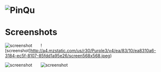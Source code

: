 # ![PinQu](https://s2.mzstatic.com/us/r30/Purple5/v4/c0/13/65/c01365c6-715e-85ab-ce0b-55418000335d/icon256x256.png)

# Screenshots
![screenshot](http://a1.mzstatic.com/us/r30/Purple4/v4/42/58/75/4258753b-8823-b805-3dd7-c7607d091dd6/screen568x568.jpeg)&emsp;&emsp;![screenshot]http://a4.mzstatic.com/us/r30/Purple3/v4/ea/83/10/ea8310a6-3184-ec5f-8107-85fdd1a95e26/screen568x568.jpeg)

![screenshot](http://a3.mzstatic.com/us/r30/Purple3/v4/6b/16/3e/6b163e5d-b749-88c6-f23d-a61fd7277dd1/screen568x568.jpeg)&emsp;&emsp;![screenshot](http://a3.mzstatic.com/us/r30/Purple5/v4/96/76/3d/96763dcf-b5cc-6a03-ac82-ddeda75ab69b/screen568x568.jpeg)

